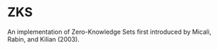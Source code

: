 # ZKS
An implementation of Zero-Knowledge Sets first introduced by Micali, Rabin, and Kilian (2003).
